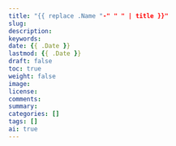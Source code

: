```yaml
---
title: "{{ replace .Name "-" " " | title }}"
slug: 
description: 
keywords: 
date: {{ .Date }}
lastmod: {{ .Date }}
draft: false
toc: true
weight: false
image: 
license: 
comments: 
summary: 
categories: []
tags: []
ai: true
---
```


